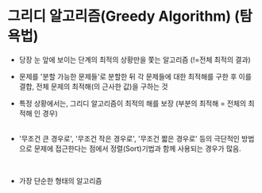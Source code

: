 <h1>그리디 알고리즘(Greedy Algorithm) (탐욕법) </h1>

- 당장 눈 앞에 보이는 단계의 최적의 상황만을 쫓는 알고리즘 (!=전체 최적의 결과)<br>
- 문제를 '분할 가능한 문제들'로 분할한 뒤 각 문제들에 대한 최적해를 구한 후 이를결합, 전체 문제의 최적해(의 근사한 값)을 구하는 것<br>
- 특정 상황에서는, 그리디 알고리즘이 최적의 해를 보장 (부분의 최적해 = 전체의 최적해 인 경우)<br><br>

- '무조건 큰 경우로', '무조건 작은 경우로', '무조건 짧은 경우로' 등의 극단적인 방법으로 문제에 접근한다는 점에서 정렬(Sort)기법과 함께 사용되는 경우가 많음.<br>
<br>

- 가장 단순한 형태의 알고리즘<br><br>
